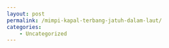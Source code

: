 ```yaml
---
layout: post
permalink: /mimpi-kapal-terbang-jatuh-dalam-laut/
categories:
    - Uncategorized
---
```


